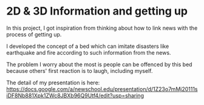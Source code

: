 # 2D & 3D Information and getting up
In this project, I got inspiration from thinking about how to link news with the process of getting up.

I developed the concept of a bed which can imitate disasters like earthquake and fire according to such information from the news.

The problem I worry about the most is people can be offenced by this bed because others' first reaction is to laugh, including myself.

The detail of my presentation is here: https://docs.google.com/a/newschool.edu/presentation/d/1Z23o7mMj20111siDF8Nb881Xpk1ZWc8JBXb96Q9Utf4/edit?usp=sharing

